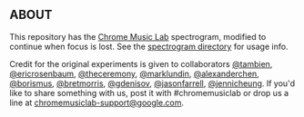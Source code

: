 ## ABOUT

This repository has the [Chrome Music Lab](https://musiclab.chromeexperiments.com) spectrogram, modified to continue when focus is lost. See the [spectrogram directory](spectrogram) for usage info.

Credit for the original experiments is given to collaborators [@tambien](https://github.com/tambien), [@ericrosenbaum](https://github.com/ericrosenbaum), [@theceremony](https://github.com/theceremony), [@marklundin](https://github.com/marklundin), [@alexanderchen](https://github.com/alexanderchen), [@borismus](https://github.com/borismus), [@bretmorris](https://github.com/bretmorris), [@gdenisov](https://github.com/gdenisov), [@jasonfarrell](https://github.com/jasonfarrell), [@jennicheung](https://github.com/jennicheung). If you'd like to share something with us, post it with #chromemusiclab or drop us a line at [chromemusiclab-support@google.com](mailto:chromemusiclab-support@google.com).
